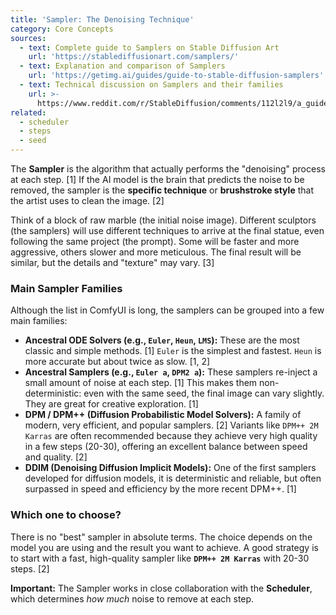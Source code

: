 ```yaml
---
title: 'Sampler: The Denoising Technique'
category: Core Concepts
sources:
  - text: Complete guide to Samplers on Stable Diffusion Art
    url: 'https://stablediffusionart.com/samplers/'
  - text: Explanation and comparison of Samplers
    url: 'https://getimg.ai/guides/guide-to-stable-diffusion-samplers'
  - text: Technical discussion on Samplers and their families
    url: >-
      https://www.reddit.com/r/StableDiffusion/comments/112l2l9/a_guide_to_the_various_samplers_and_what_they_do/
related:
  - scheduler
  - steps
  - seed
---
```


The **Sampler** is the algorithm that actually performs the "denoising" process at each step. [1] If the AI model is the brain that predicts the noise to be removed, the sampler is the **specific technique** or **brushstroke style** that the artist uses to clean the image. [2]

Think of a block of raw marble (the initial noise image). Different sculptors (the samplers) will use different techniques to arrive at the final statue, even following the same project (the prompt). Some will be faster and more aggressive, others slower and more meticulous. The final result will be similar, but the details and "texture" may vary. [3]

### Main Sampler Families

Although the list in ComfyUI is long, the samplers can be grouped into a few main families:

- **Ancestral ODE Solvers (e.g., `Euler`, `Heun`, `LMS`):** These are the most classic and simple methods. [1] `Euler` is the simplest and fastest. `Heun` is more accurate but about twice as slow. [1, 2]
- **Ancestral Samplers (e.g., `Euler a`, `DPM2 a`):** These samplers re-inject a small amount of noise at each step. [1] This makes them non-deterministic: even with the same seed, the final image can vary slightly. They are great for creative exploration. [1]
- **DPM / DPM++ (Diffusion Probabilistic Model Solvers):** A family of modern, very efficient, and popular samplers. [2] Variants like `DPM++ 2M Karras` are often recommended because they achieve very high quality in a few steps (20-30), offering an excellent balance between speed and quality. [2]
- **DDIM (Denoising Diffusion Implicit Models):** One of the first samplers developed for diffusion models, it is deterministic and reliable, but often surpassed in speed and efficiency by the more recent DPM++. [1]

### Which one to choose?

There is no "best" sampler in absolute terms. The choice depends on the model you are using and the result you want to achieve. A good strategy is to start with a fast, high-quality sampler like **`DPM++ 2M Karras`** with 20-30 steps. [2]

**Important:** The Sampler works in close collaboration with the **Scheduler**, which determines *how much* noise to remove at each step.
